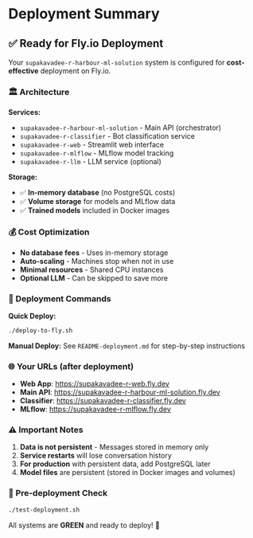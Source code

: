 # Deployment Summary

## ✅ Ready for Fly.io Deployment

Your `supakavadee-r-harbour-ml-solution` system is configured for **cost-effective** deployment on Fly.io.

### 🏛️ Architecture

**Services:**
- `supakavadee-r-harbour-ml-solution` - Main API (orchestrator)
- `supakavadee-r-classifier` - Bot classification service
- `supakavadee-r-web` - Streamlit web interface
- `supakavadee-r-mlflow` - MLflow model tracking
- `supakavadee-r-llm` - LLM service (optional)

**Storage:**
- ✅ **In-memory database** (no PostgreSQL costs)
- ✅ **Volume storage** for models and MLflow data
- ✅ **Trained models** included in Docker images

### 💰 Cost Optimization

- **No database fees** - Uses in-memory storage
- **Auto-scaling** - Machines stop when not in use
- **Minimal resources** - Shared CPU instances
- **Optional LLM** - Can be skipped to save more

### 🚀 Deployment Commands

**Quick Deploy:**
```bash
./deploy-to-fly.sh
```

**Manual Deploy:**
See `README-deployment.md` for step-by-step instructions

### 🌐 Your URLs (after deployment)

- **Web App**: https://supakavadee-r-web.fly.dev
- **Main API**: https://supakavadee-r-harbour-ml-solution.fly.dev
- **Classifier**: https://supakavadee-r-classifier.fly.dev
- **MLflow**: https://supakavadee-r-mlflow.fly.dev

### ⚠️ Important Notes

1. **Data is not persistent** - Messages stored in memory only
2. **Service restarts** will lose conversation history
3. **For production** with persistent data, add PostgreSQL later
4. **Model files** are persistent (stored in Docker images and volumes)

### 🧪 Pre-deployment Check

```bash
./test-deployment.sh
```

All systems are **GREEN** and ready to deploy! 🎯